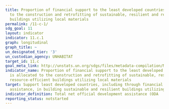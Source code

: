 ```yaml
---
title: Proportion of financial support to the least developed countries that is allocated
  to the construction and retrofitting of sustainable, resilient and resource-efficient
  buildings utilizing local materials
permalink: /11-c-1/
sdg_goal: 11
layout: indicator
indicator: 11.c.1
graph: longitudinal
graph_title: ~
un_designated_tier: '3'
un_custodian_agency: UNHABITAT
target_id: 11.c
goal_meta_link: http://unstats.un.org/sdgs/files/metadata-compilation/Metadata-Goal-11.pdf
indicator_name: Proportion of financial support to the least developed countries that
  is allocated to the construction and retrofitting of sustainable, resilient and
  resource-efficient buildings utilizing local materials
target: Support least developed countries, including through financial and technical
  assistance, in building sustainable and resilient buildings utilizing local materials.
indicator_definition: Total net official development assistance (ODA
reporting_status: notstarted
---
```

